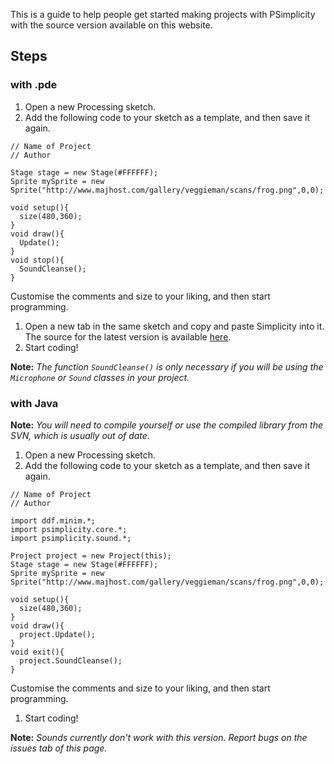 This is a guide to help people get started making projects with PSimplicity with the source version available on this website.

## Steps ##
### with .pde ###
  1. Open a new Processing sketch.
  1. Add the following code to your sketch as a template, and then save it again.
```
// Name of Project
// Author

Stage stage = new Stage(#FFFFFF);
Sprite mySprite = new Sprite("http://www.majhost.com/gallery/veggieman/scans/frog.png",0,0);

void setup(){
  size(480,360);
}
void draw(){
  Update();
}
void stop(){
  SoundCleanse();
}
```
Customise the comments and size to your liking, and then start programming.
  1. Open a new tab in the same sketch and copy and paste Simplicity into it. The source for the latest version is available [here](http://psimplicity.googlecode.com/svn/trunk/Simplicity.pde).
  1. Start coding!

**Note:** _The function `SoundCleanse()` is only necessary if you will be using the `Microphone` or `Sound` classes in your project._

### with Java ###
**Note:** _You will need to compile yourself or use the compiled library from the SVN, which is usually out of date._
  1. Open a new Processing sketch.
  1. Add the following code to your sketch as a template, and then save it again.
```
// Name of Project
// Author

import ddf.minim.*;
import psimplicity.core.*;
import psimplicity.sound.*;

Project project = new Project(this);
Stage stage = new Stage(#FFFFFF);
Sprite mySprite = new Sprite("http://www.majhost.com/gallery/veggieman/scans/frog.png",0,0);

void setup(){
  size(480,360);
}
void draw(){
  project.Update();
}
void exit(){
  project.SoundCleanse();
}
```
Customise the comments and size to your liking, and then start programming.
  1. Start coding!

**Note:** _Sounds currently don't work with this version. Report bugs on the issues tab of this page._